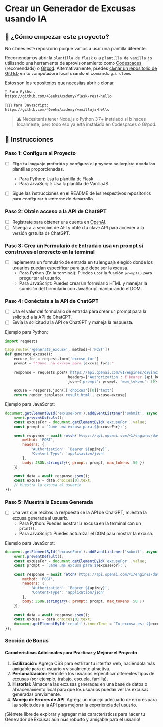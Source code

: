 <!-- hide -->
# Crear un Generador de Excusas usando IA
<!-- endhide -->

<onlyfor saas="true" withBanner="true">

## 🌱 ¿Cómo empezar este proyecto?

No clones este repositorio porque vamos a usar una plantilla diferente.

Recomendamos abrir la `plantilla de flask` o la `plantilla de vanilla.js` utilizando una herramienta de aprovisionamiento como [Codespaces](https://4geeks.com/es/lesson/tutorial-de-github-codespaces) (recomendado) o [Gitpod](https://4geeks.com/es/lesson/como-utilizar-gitpod). Alternativamente, puedes [clonar un repositorio de GitHub](https://4geeks.com/es/how-to/como-clonar-un-repositorio-de-github) en tu computadora local usando el comando `git clone`.

Estos son los repositorios que necesitas abrir o clonar:

```txt
🐍 Para Python:
https://github.com/4GeeksAcademy/flask-rest-hello

👩🏽‍💻 Para Javascript:
https://github.com/4GeeksAcademy/vanillajs-hello
```

> ⚠ Necesitarás tener Node.js o Python 3.7+ instalado si lo haces localmente, pero todo eso ya está instalado en Codespaces o Gitpod.

</onlyfor>

## 📝 Instrucciones

### Paso 1: Configura el Proyecto

- [ ] Elige tu lenguaje preferido y configura el proyecto boilerplate desde las plantillas proporcionadas.
   - Para Python: Usa la plantilla de Flask.
   - Para JavaScript: Usa la plantilla de VanillaJS.
   
- [ ] Sigue las instrucciones en el README de los respectivos repositorios para configurar tu entorno de desarrollo.

### Paso 2: Obtén acceso a la API de ChatGPT

- [ ] Regístrate para obtener una cuenta en [OpenAI](https://www.openai.com/).
- [ ] Navega a la sección de API y obtén tu clave API para acceder a la versión gratuita de ChatGPT.

### Paso 3: Crea un Formulario de Entrada o usa un prompt si construyes el proyecto en la terminal

- [ ] Implementa un formulario de entrada en tu lenguaje elegido donde los usuarios puedan especificar para qué debe ser la excusa.
   - Para Python (En la terminal): Puedes usar la función `prompt()` para preguntar al usuario.
   - Para JavaScript: Puedes crear un formulario HTML y manejar la sumisión del formulario con JavaScript manipulando el DOM.

### Paso 4: Conéctate a la API de ChatGPT

- [ ] Usa el valor del formulario de entrada para crear un prompt para la solicitud a la API de ChatGPT.
- [ ] Envía la solicitud a la API de ChatGPT y maneja la respuesta.

Ejemplo para Python:
```python
import requests

@app.route('/generate_excuse', methods=['POST'])
def generate_excuse():
    excuse_for = request.form['excuse_for']
    prompt = f"Dame una excusa para {excuse_for}:"
    
    response = requests.post('https://api.openai.com/v1/engines/davinci-codex/completions', 
                             headers={'Authorization': f'Bearer {api_key}'}, 
                             json={'prompt': prompt, 'max_tokens': 50})
    
    excuse = response.json()['choices'][0]['text']
    return render_template('result.html', excuse=excuse)
```

Ejemplo para JavaScript:
```javascript
document.getElementById('excuseForm').addEventListener('submit', async (event) => {
    event.preventDefault();
    const excuseFor = document.getElementById('excuseFor').value;
    const prompt = `Dame una excusa para ${excuseFor}:`;

    const response = await fetch('https://api.openai.com/v1/engines/davinci-codex/completions', {
        method: 'POST',
        headers: {
            'Authorization': `Bearer ${apiKey}`,
            'Content-Type': 'application/json'
        },
        body: JSON.stringify({ prompt: prompt, max_tokens: 50 })
    });

    const data = await response.json();
    const excuse = data.choices[0].text;
    // Muestra la excusa al usuario
});
```

### Paso 5: Muestra la Excusa Generada

- [ ] Una vez que recibas la respuesta de la API de ChatGPT, muestra la excusa generada al usuario.
   - Para Python: Puedes mostrar la excusa en la terminal con un `print()`.
   - Para JavaScript: Puedes actualizar el DOM para mostrar la excusa.

Ejemplo para JavaScript:
```javascript
document.getElementById('excuseForm').addEventListener('submit', async (event) => {
    event.preventDefault();
    const excuseFor = document.getElementById('excuseFor').value;
    const prompt = `Dame una excusa para ${excuseFor}:`;

    const response = await fetch('https://api.openai.com/v1/engines/davinci-codex/completions', {
        method: 'POST',
        headers: {
            'Authorization': `Bearer ${apiKey}`,
            'Content-Type': 'application/json'
        },
        body: JSON.stringify({ prompt: prompt, max_tokens: 50 })
    });

    const data = await response.json();
    const excuse = data.choices[0].text;
    document.getElementById('result').innerText = `Tu excusa es: ${excuse}`;
});
```

### Sección de Bonus

#### Características Adicionales para Practicar y Mejorar el Proyecto

1. **Estilización:** Agrega CSS para estilizar tu interfaz web, haciéndola más amigable para el usuario y visualmente atractiva.
2. **Personalización:** Permite a los usuarios especificar diferentes tipos de excusas (por ejemplo, trabajo, escuela, familia).
3. **Historial:** Almacena las excusas generadas en una base de datos o almacenamiento local para que los usuarios puedan ver las excusas generadas previamente.
4. **Manejo de Errores de API:** Agrega un manejo adecuado de errores para las solicitudes a la API para mejorar la experiencia del usuario.

¡Siéntete libre de explorar y agregar más características para hacer tu Generador de Excusas aún más robusto y amigable para el usuario!